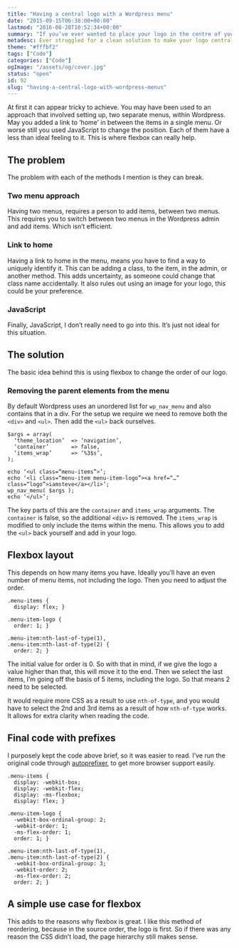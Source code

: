 ```yaml
---
title: "Having a central logo with a Wordpress menu"
date: "2015-09-15T06:38:00+00:00"
lastmod: "2016-08-28T10:52:34+00:00"
summary: "If you’ve ever wanted to place your logo in the centre of your header, between your navigation items, at first it can appear tricky to achieve. You may have been used to an approach that involved setting up, two separate menus, within Wordpress. May you added a link to ‘home’ in between the items in a single menu. Or worse still you used JavaScript to change the position. Each of them have a less than ideal feeling to it. This is where flexbox can really help."
metadesc: Ever struggled for a clean solution to make your logo central between your navigation items? Here's a solution."
theme: "#fffbf2"
tags: ["Code"]
categories: ["Code"]
ogImage: "/assets/og/cover.jpg"
status: "open"
id: 92
slug: "having-a-central-logo-with-wordpress-menus"
---
```


At first it can appear tricky to achieve. You may have been used to an approach that involved setting up, two separate menus, within Wordpress. May you added a link to ‘home’ in between the items in a single menu. Or worse still you used JavaScript to change the position. Each of them have a less than ideal feeling to it. This is where flexbox can really help.

## The problem
The problem with each of the methods I mention is they can break. 

### Two menu approach
Having two menus, requires a person to add items, between two menus. This requires you to switch between two menus in the Wordpress admin and add items. Which isn’t efficient. 

### Link to home
Having a link to home in the menu, means you have to find a way to uniquely identify it. This can be adding a class, to the item, in the admin, or another method. This adds uncertainty, as someone could change that class name accidentally. It also rules out using an image for your logo, this could be your preference.

### JavaScript
Finally, JavaScript, I don’t really need to go into this. It’s just not ideal for this situation.

## The solution
The basic idea behind this is using flexbox to change the order 
of our logo.

### Removing the parent elements from the menu
By default Wordpress uses an unordered list for `wp_nav_menu` and also contains that in a div. For the setup we require we need to remove both the `<div>` and `<ul>`. Then add the `<ul>` back ourselves.

```.language-php
$args = array(
  ‘theme_location’  => ‘navigation’,
  ‘container’       => false,
  ‘items_wrap’      => ‘%3$s’,
);
      
echo ‘<ul class=“menu-items”>’;
echo ‘<li class=“menu-item menu-item-logo”><a href=“…” class=“logo”>iamsteve</a></li>’;
wp_nav_menu( $args );
echo ‘</ul>’;
```

The key parts of this are the `container` and `items_wrap` arguments. The `container` is false, so the additional `<div>` is removed. The `items_wrap` is modified to only include the items within the menu. This allows you to add the `<ul>` back yourself and add in your logo.

## Flexbox layout
This depends on how many items you have. Ideally you’ll have an even number of menu items, not including the logo. Then you need to adjust the order.

```.language-css
.menu-items {
  display: flex; }

.menu-item-logo {
  order: 1; }

.menu-item:nth-last-of-type(1),
.menu-item:nth-last-of-type(2) {
  order: 2; }
```

The initial value for order is 0. So with that in mind, if we give the logo a value higher than that, this will move it to the end. Then we select the last items, I’m going off the basis of 5 items, including the logo. So that means 2 need to be selected.

It would require more CSS as a result to use `nth-of-type`, and you would have to select the 2nd and 3rd items as a result of how `nth-of-type` works. It allows for extra clarity when reading the code.

## Final code with prefixes
I purposely kept the code above brief, so it was easier to read. I’ve run the original code through [autoprefixer](https://autoprefixer.github.io/), to get more browser support easily.

```.language-css
.menu-items {
  display: -webkit-box;
  display: -webkit-flex;
  display: -ms-flexbox;
  display: flex; }

.menu-item-logo {
  -webkit-box-ordinal-group: 2;
  -webkit-order: 1;
  -ms-flex-order: 1;
  order: 1; }

.menu-item:nth-last-of-type(1),
.menu-item:nth-last-of-type(2) {
  -webkit-box-ordinal-group: 3;
  -webkit-order: 2;
  -ms-flex-order: 2;
  order: 2; }
```

## A simple use case for flexbox
This adds to the reasons why flexbox is great. I like this method of reordering, because in the source order, the logo is first. So if there was any reason the CSS didn’t load, the page hierarchy still makes sense. 